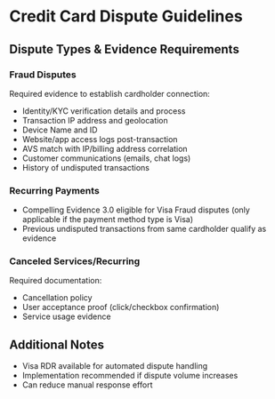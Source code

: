 # Credit Card Dispute Guidelines

## Dispute Types & Evidence Requirements

### Fraud Disputes

Required evidence to establish cardholder connection:

- Identity/KYC verification details and process
- Transaction IP address and geolocation
- Device Name and ID
- Website/app access logs post-transaction
- AVS match with IP/billing address correlation
- Customer communications (emails, chat logs)
- History of undisputed transactions

### Recurring Payments

- Compelling Evidence 3.0 eligible for Visa Fraud disputes (only applicable if the payment method type is Visa)
- Previous undisputed transactions from same cardholder qualify as evidence

### Canceled Services/Recurring

Required documentation:

- Cancellation policy
- User acceptance proof (click/checkbox confirmation)
- Service usage evidence

## Additional Notes

- Visa RDR available for automated dispute handling
- Implementation recommended if dispute volume increases
- Can reduce manual response effort
